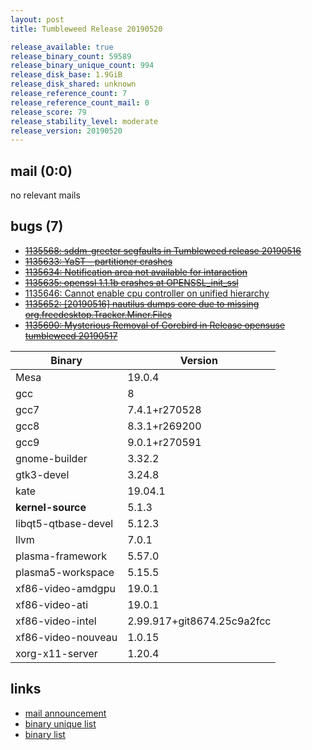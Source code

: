 ```yaml
---
layout: post
title: Tumbleweed Release 20190520

release_available: true
release_binary_count: 59589
release_binary_unique_count: 994
release_disk_base: 1.9GiB
release_disk_shared: unknown
release_reference_count: 7
release_reference_count_mail: 0
release_score: 79
release_stability_level: moderate
release_version: 20190520
---
```


## mail (0:0)

no relevant mails

## bugs (7)

<!--more-->

- ~~[1135568: sddm-greeter segfaults in Tumbleweed release 20190516](https://bugzilla.opensuse.org/show_bug.cgi?id=1135568)~~
- ~~[1135633: YaST - partitioner crashes](https://bugzilla.opensuse.org/show_bug.cgi?id=1135633)~~
- ~~[1135634: Notification area not available for intaraction](https://bugzilla.opensuse.org/show_bug.cgi?id=1135634)~~
- ~~[1135635: openssl 1.1.1b crashes at OPENSSL_init_ssl](https://bugzilla.opensuse.org/show_bug.cgi?id=1135635)~~
- [1135646: Cannot enable cpu controller on unified hierarchy](https://bugzilla.opensuse.org/show_bug.cgi?id=1135646)
- ~~[1135652: \[20190516\] nautilus dumps core due to missing org.freedesktop.Tracker.Miner.Files](https://bugzilla.opensuse.org/show_bug.cgi?id=1135652)~~
- ~~[1135690: Mysterious Removal of Corebird in Release opensuse tumbleweed 20190517](https://bugzilla.opensuse.org/show_bug.cgi?id=1135690)~~

Binary | Version
--- | ---
Mesa | 19.0.4
gcc | 8
gcc7 | 7.4.1+r270528
gcc8 | 8.3.1+r269200
gcc9 | 9.0.1+r270591
gnome-builder | 3.32.2
gtk3-devel | 3.24.8
kate | 19.04.1
**kernel-source** | 5.1.3
libqt5-qtbase-devel | 5.12.3
llvm | 7.0.1
plasma-framework | 5.57.0
plasma5-workspace | 5.15.5
xf86-video-amdgpu | 19.0.1
xf86-video-ati | 19.0.1
xf86-video-intel | 2.99.917+git8674.25c9a2fcc
xf86-video-nouveau | 1.0.15
xorg-x11-server | 1.20.4

## links

- [mail announcement](https://lists.opensuse.org/opensuse-factory/2019-05/msg00211.html)
- [binary unique list](http://download.opensuse.org/history/20190520/rpm.unique.list)
- [binary list](http://download.opensuse.org/history/20190520/rpm.list)
